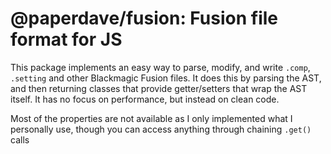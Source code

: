 # @paperdave/fusion: Fusion file format for JS

This package implements an easy way to parse, modify, and write `.comp`, `.setting` and other Blackmagic Fusion files. It does this by parsing the AST, and then returning classes that provide getter/setters that wrap the AST itself. It has no focus on performance, but instead on clean code.

Most of the properties are not available as I only implemented what I personally use, though you can access anything through chaining `.get()` calls
